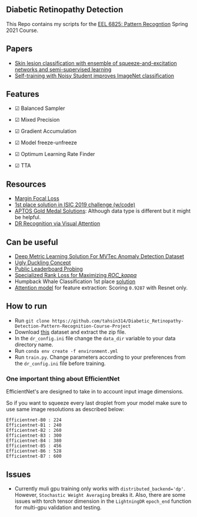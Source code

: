 ## Diabetic Retinopathy Detection 
This Repo contains my scripts for the [EEL 6825: Pattern Recogntion](http://www.wu.ece.ufl.edu/courses/eel6825s21/) Spring 2021 Course.

## Papers
- [Skin lesion classification with ensemble of squeeze-and-excitation networks and semi-supervised learning](https://arxiv.org/abs/1809.02568)
- [Self-training with Noisy Student improves ImageNet classification](https://arxiv.org/pdf/1911.04252.pdf)

## Features
- &#x2611; Balanced Sampler 

- &#x2611; Mixed Precision

- &#x2611; Gradient Accumulation  

- &#x2611; Model freeze-unfreeze

- &#x2611; Optimum Learning Rate Finder

- &#x2611; TTA 


## Resources
- [Margin Focal Loss](https://www.kaggle.com/c/siim-isic-DR-classification/discussion/155201)
- [1st place solution in ISIC 2019 challenge (w/code)](https://www.kaggle.com/c/siim-isic-DR-classification/discussion/154683)
- [APTOS Gold Medal Solutions](https://www.kaggle.com/c/aptos2019-blindness-detection/discussion/108307): Although data type is different but it might be helpful.
- [DR Recognition via Visual Attention](https://github.com/SaoYan/IPMI2019-AttnMel)


## Can be useful
- [Deep Metric Learning Solution For MVTec Anomaly Detection Dataset](https://medium.com/analytics-vidhya/spotting-defects-deep-metric-learning-solution-for-mvtec-anomaly-detection-dataset-c77691beb1eb)
- [Ugly Duckling Concept](https://www.kaggle.com/c/siim-isic-DR-classification/discussion/155348)
- [Public Leaderboard Probing](https://www.kaggle.com/c/siim-isic-DR-classification/discussion/154624)
- [Specialized Rank Loss for Maximizing *ROC_kappa*](https://www.kaggle.com/c/siim-isic-DR-classification/discussion/155201#872557)
- Humpback Whale Classification 1st place [solution](https://www.kaggle.com/c/humpback-whale-identification/discussion/82366)
- [Attention model](https://www.kaggle.com/c/siim-isic-DR-classification/discussion/171745) for feature extraction: Scoring `0.9287` with Resnet only. 

## How to run
- Run `git clone https://github.com/tahsin314/Diabetic_Retinopathy-Detection-Pattern-Recognition-Course-Project`
- Download [this](https://www.kaggle.com/tahsin/DR-chris) dataset and extract the zip file.
- In the `dr_config.ini` file change the `data_dir` variable to your data directory name.
- Run `conda env create -f environment.yml`
- Run `train.py`. Change parameters according to your preferences from the `dr_config.ini` file before training.

### One important thing about EfficientNet
EfficientNet's are designed to take in to account input image dimensions.

So if you want to squeeze every last droplet from your model make sure to use same image resolutions as described below:

```
Efficientnet-B0 : 224
Efficientnet-B1 : 240
Efficientnet-B2 : 260
Efficientnet-B3 : 300
Efficientnet-B4 : 380
Efficientnet-B5 : 456
Efficientnet-B6 : 528
Efficientnet-B7 : 600
```

## Issues
- Currently muli gpu training only works with `distributed_backend='dp'`. However, `Stochastic Weight Averaging` breaks it. Also, there are some issues with torch tensor dimension in the  `LightningDR` `epoch_end` function for multi-gpu validation and testing.